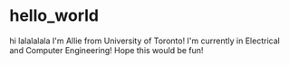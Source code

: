 # hello_world
hi
lalalalala I'm Allie from University of Toronto!
I'm currently in Electrical and Computer Engineering!
Hope this would be fun!
